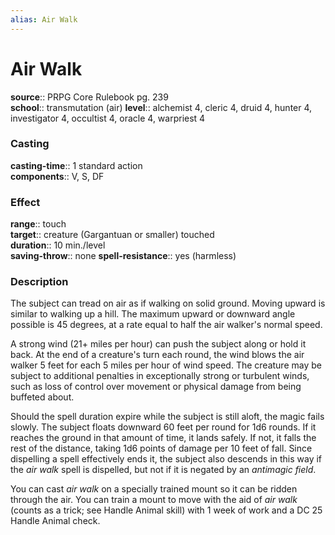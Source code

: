 ```yaml
---
alias: Air Walk
---
```


# Air Walk 

**source**:: PRPG Core Rulebook pg. 239  
**school**:: transmutation (air)
**level**:: alchemist 4, cleric 4, druid 4, hunter 4, investigator 4, occultist 4, oracle 4, warpriest 4

### Casting 

**casting-time**:: 1 standard action  
**components**:: V, S, DF

### Effect 

**range**:: touch  
**target**:: creature (Gargantuan or smaller) touched  
**duration**:: 10 min./level  
**saving-throw**:: none
**spell-resistance**:: yes (harmless)

### Description 

The subject can tread on air as if walking on solid ground. Moving upward is similar to walking up a hill. The maximum upward or downward angle possible is 45 degrees, at a rate equal to half the air walker's normal speed.  
  
A strong wind (21+ miles per hour) can push the subject along or hold it back. At the end of a creature's turn each round, the wind blows the air walker 5 feet for each 5 miles per hour of wind speed. The creature may be subject to additional penalties in exceptionally strong or turbulent winds, such as loss of control over movement or physical damage from being buffeted about.  
  
Should the spell duration expire while the subject is still aloft, the magic fails slowly. The subject floats downward 60 feet per round for 1d6 rounds. If it reaches the ground in that amount of time, it lands safely. If not, it falls the rest of the distance, taking 1d6 points of damage per 10 feet of fall. Since dispelling a spell effectively ends it, the subject also descends in this way if the *air walk* spell is dispelled, but not if it is negated by an *antimagic field*.  
  
You can cast *air walk* on a specially trained mount so it can be ridden through the air. You can train a mount to move with the aid of *air walk* (counts as a trick; see Handle Animal skill) with 1 week of work and a DC 25 Handle Animal check.

